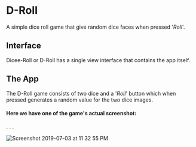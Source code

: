 # D-Roll
A simple dice roll game that give random dice faces when pressed '_Roll_'.

## Interface
Dicee-Roll or D-Roll has a single view interface that contains the app itself.

## The App
The D-Roll game consists of two dice and a '_Roll_' button which when pressed generates a random value for the two dice images.
#### Here we have one of the game's actual screenshot:

.
.
.

![Screenshot 2019-07-03 at 11 32 55 PM](https://user-images.githubusercontent.com/32016777/60616329-d1413680-9dee-11e9-8378-877156e7382d.png)
